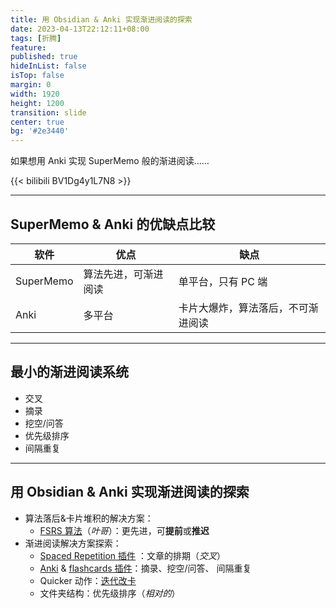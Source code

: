 ```yaml
---
title: 用 Obsidian & Anki 实现渐进阅读的探索
date: 2023-04-13T22:12:11+08:00
tags: [折腾]
feature: 
published: true
hideInList: false
isTop: false
margin: 0
width: 1920
height: 1200
transition: slide
center: true
bg: '#2e3440'
---
```


如果想用 Anki 实现 SuperMemo 般的渐进阅读……

<!--more-->

{{< bilibili BV1Dg4y1L7N8 >}}

---

## SuperMemo & Anki 的优缺点比较
| 软件      | 优点                 | 缺点                               |
| --------- | -------------------- | ---------------------------------- |
| SuperMemo | 算法先进，可渐进阅读 | 单平台，只有 PC 端                 |
| Anki      | 多平台               | 卡片大爆炸，算法落后，不可渐进阅读 |

---

## 最小的渐进阅读系统
+ 交叉
+ 摘录
+ 挖空/问答
+ 优先级排序
+ 间隔重复

---

## 用 Obsidian & Anki 实现渐进阅读的探索
+ 算法落后&卡片堆积的解决方案：
	+ [FSRS 算法](https://github.com/open-spaced-repetition/fsrs4anki)（*叶哥*）：更先进，可**提前**或**推迟**
+ 渐进阅读解决方案探索：
	+ [Spaced Repetition 插件](https://github.com/st3v3nmw/obsidian-spaced-repetition) ：文章的排期（*交叉*）
	+ [Anki](https://apps.ankiweb.net/) & [flashcards 插件](https://github.com/reuseman/flashcards+obsidian/wiki)：摘录、挖空/问答、 间隔重复
	+ Quicker 动作：[迭代改卡](https://getquicker.net/Sharedaction?code=48ac555e-fe67-44b7-8a38-08db25feb013)
	+ 文件夹结构：优先级排序（*相对的*）
